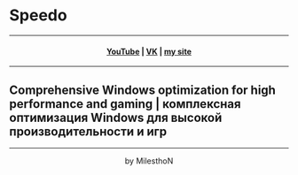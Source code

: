 # Speedo
***
<h4 align="center"> <a href="https://www.youtube.com/channel/UCy2JxQdX8dT2Tbj4ykUkqFw">YouTube</a> | <a href="https://VK.com/id180544766">VK</a> | <a href="https://milesthon.github.io">my site</a> </h4>

***
## Comprehensive Windows optimization for high performance and gaming | комплексная оптимизация Windows для высокой производительности и игр

<div align="center">

***
by MilesthoN
